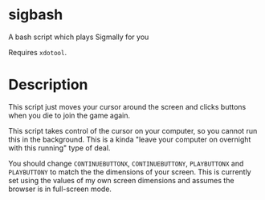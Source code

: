 # sigbash
A bash script which plays Sigmally for you

Requires `xdotool`.

# Description

This script just moves your cursor around the screen and clicks buttons when you die to join the game again.

This script takes control of the cursor on your computer, so you cannot run this in the background. This is a kinda "leave your computer on overnight with this running" type of deal.

You should change `CONTINUEBUTTONX`, `CONTINUEBUTTONY`, `PLAYBUTTONX` and `PLAYBUTTONY` to match the the dimensions of your screen. This is currently set using the values of my own screen dimensions and assumes the browser is in full-screen mode.

